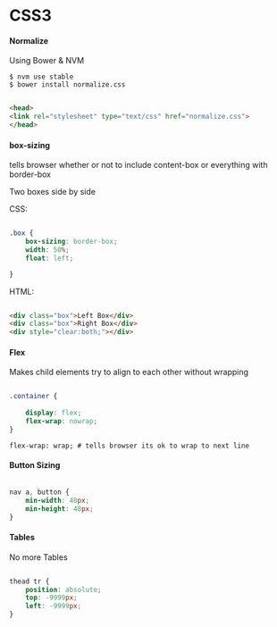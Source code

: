 CSS3
====


#### Normalize 

Using Bower & NVM

	$ nvm use stable
	$ bower install normalize.css

``` html

<head>
<link rel="stylesheet" type="text/css" href="normalize.css">
</head>

```


#### box-sizing

tells browser whether or not to include content-box or everything with border-box


Two boxes side by side

CSS:

``` css

.box {
	box-sizing: border-box;
	width: 50%;
	float: left;

}

```

HTML:

``` html

<div class="box">Left Box</div>
<div class="box">Right Box</div>
<div style="clear:both;"></div>

```

#### Flex 

Makes child elements try to align to each other without wrapping<br>

``` css

.container {
	
	display: flex;
	flex-wrap: nowrap;
}

```
	flex-wrap: wrap; # tells browser its ok to wrap to next line


#### Button Sizing

``` css

nav a, button {
	min-width: 48px;
	min-height: 48px;
}

```

#### Tables

No more Tables

``` css

thead tr {
	position: absolute;
	top: -9999px;
	left: -9999px;
}

```












